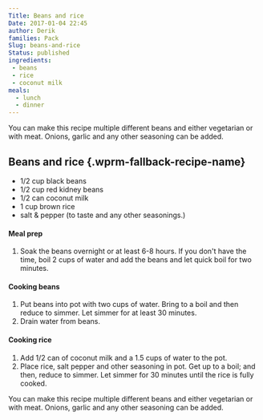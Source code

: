 ```yaml
---
Title: Beans and rice
Date: 2017-01-04 22:45
author: Derik
families: Pack
Slug: beans-and-rice
Status: published
ingredients:
 - beans
 - rice
 - coconut milk
meals:
  - lunch
  - dinner
---
```


You can make this recipe multiple different beans and either vegetarian or with meat. Onions, garlic and any other seasoning can be added. <!--WPRM Recipe 92-->

<div class="wprm-fallback-recipe">

Beans and rice {.wprm-fallback-recipe-name}
--------------

<div class="wprm-fallback-recipe-ingredients">

-   1/2 cup black beans
-   1/2 cup red kidney beans
-   1/2 can coconut milk
-   1 cup brown rice
-   salt & pepper (to taste and any other seasonings.)

</div>

<div class="wprm-fallback-recipe-instructions">

#### Meal prep

1.  Soak the beans overnight or at least 6-8 hours. If you don't have the time, boil 2 cups of water and add the beans and let quick boil for two minutes.

#### Cooking beans

1.  Put beans into pot with two cups of water. Bring to a boil and then reduce to simmer. Let simmer for at least 30 minutes.
2.  Drain water from beans.

#### Cooking rice

1.  Add 1/2 can of coconut milk and a 1.5 cups of water to the pot.
2.  Place rice, salt pepper and other seasoning in pot. Get up to a boil; and then, reduce to simmer. Let simmer for 30 minutes until the rice is fully cooked.

</div>

<div class="wprm-fallback-recipe-notes">

You can make this recipe multiple different beans and either vegetarian or with meat. Onions, garlic and any other seasoning can be added.

</div>

</div>

<!--End WPRM Recipe-->
